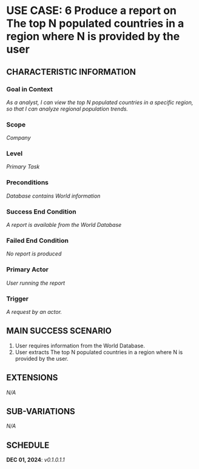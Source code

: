 # USE CASE: 6 Produce a report on The top N populated countries in a region where N is provided by the user

## CHARACTERISTIC INFORMATION

### Goal in Context

*As a analyst, I can view the top N populated countries in a specific region, so that I can analyze regional population trends.*

### Scope

*Company*

### Level

*Primary Task*

### Preconditions

*Database contains World information*

### Success End Condition

*A report is available from the World Database*

### Failed End Condition

*No report is produced*

### Primary Actor

*User running the report*

### Trigger

*A request by an actor.*

## MAIN SUCCESS SCENARIO

1. User requires information from the World Database.
2. User extracts The top N populated countries in a region where N is provided by the user.

## EXTENSIONS

*N/A*

## SUB-VARIATIONS

*N/A*

## SCHEDULE

**DEC 01, 2024**: *v0.1.0.1.1*